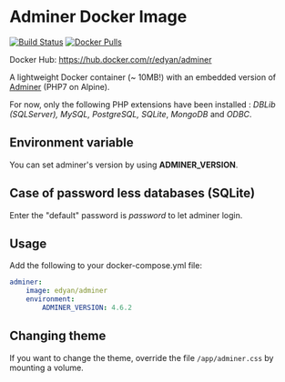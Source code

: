# Adminer Docker Image
[![Build Status](https://travis-ci.org/edyan/docker-adminer.svg?branch=master)](https://travis-ci.org/edyan/docker-adminer)
[![Docker Pulls](https://img.shields.io/docker/pulls/edyan/adminer.svg)](https://hub.docker.com/r/edyan/adminer/)


Docker Hub: https://hub.docker.com/r/edyan/adminer

A lightweight Docker container (~ 10MB!) with an embedded version of [Adminer](https://www.adminer.org) (PHP7 on Alpine).

For now, only the following PHP extensions have been installed : _DBLib (SQLServer), MySQL, PostgreSQL, SQLite_, _MongoDB_ and _ODBC_.

## Environment variable
You can set adminer's version by using **ADMINER_VERSION**.

## Case of password less databases (SQLite)
Enter the "default" password is _password_ to let adminer login.

## Usage
Add the following to your docker-compose.yml file:
```yaml
adminer:
    image: edyan/adminer
    environment:
        ADMINER_VERSION: 4.6.2
```

## Changing theme
If you want to change the theme, override the file `/app/adminer.css` by mounting a volume.
